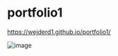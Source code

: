 # portfolio1
https://wejderd1.github.io/portfolio1/


![image](https://user-images.githubusercontent.com/73484682/118659891-ff1aa300-b7ed-11eb-9db7-995b2d71391a.png)
